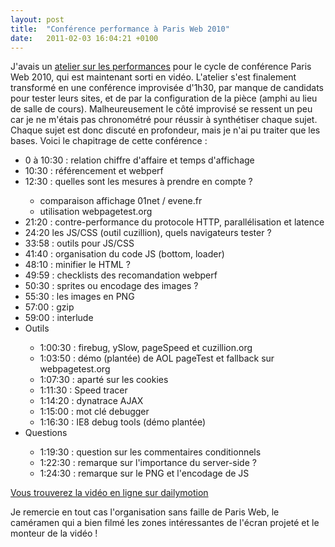 ```yaml
---
layout: post
title:  "Conférence performance à Paris Web 2010"
date:   2011-02-03 16:04:21 +0100
---
```

J'avais un <a href="http://www.paris-web.fr/2010/programme/performance-web.php">atelier sur les performances</a> pour le cycle de conférence Paris Web 2010, qui est maintenant sorti en vidéo. L'atelier s'est finalement transformé en une conférence improvisée d'1h30, par manque de candidats pour tester leurs sites, et de par la configuration de la pièce (amphi au lieu de salle de cours). Malheureusement le côté improvisé se ressent un peu car je ne m'étais pas chronométré pour réussir à synthétiser chaque sujet. 
Chaque sujet est donc discuté en profondeur, mais je n'ai pu traiter que les bases. Voici le chapitrage de cette conférence :
<!--more-->
<ul id="playlist">
  <li><a data-start="0">0 à 10:30</a> : relation chiffre d'affaire et temps d'affichage
  <li><a data-start="630">10:30</a> : référencement et webperf
  <li><a data-start="750">12:30</a> : quelles sont les mesures à prendre en compte ?</li>
  <ul>
    <li>comparaison affichage 01net / evene.fr
    <li>utilisation webpagetest.org
  </ul>
  <li><a data-start="1280">21:20</a> : contre-performance du protocole HTTP, parallélisation et latence
  <li><a data-start="1460">24:20</a> les JS/CSS (outil cuzillion), quels navigateurs tester ?
  <li><a data-start="2038">33:58</a> : outils pour JS/CSS
  <li><a data-start="2500">41:40</a> : organisation du code JS (bottom, loader)
  <li><a data-start="2890">48:10</a> : minifier le HTML ?
  <li><a data-start="2999">49:59</a> : checklists des recomandation webperf
  <li><a data-start="3030">50:30</a> : sprites ou encodage des images ?
  <li><a data-start="3330">55:30</a> : les images en PNG
  <li><a data-start="3420">57:00</a> : gzip
  <li><a data-start="3540">59:00</a> : interlude
  <li>Outils</li>
  <ul>
    <li><a data-start="3630">1:00:30</a> : firebug, ySlow, pageSpeed et cuzillion.org
    <li><a data-start="3780">1:03:50</a> : démo (plantée) de AOL pageTest et fallback sur webpagetest.org
    <li><a data-start="4050">1:07:30</a> : aparté sur les cookies
    <li><a data-start="4290">1:11:30</a> : Speed tracer
    <li><a data-start="4460">1:14:20</a> : dynatrace AJAX
    <li><a data-start="4500">1:15:00</a> : mot clé debugger
    <li><a data-start="4590">1:16:30</a> : IE8 debug tools (démo plantée)
  </ul>
  <li>Questions</li>
  <ul>
    <li><a data-start="4770">1:19:30</a> : question sur les commentaires conditionnels
    <li><a data-start="4950">1:22:30</a> : remarque sur l'importance du server-side ?
    <li><a data-start="5070">1:24:30</a> : remarque sur le PNG et l'encodage de JS
  </ul>
</ul>

<div id="container-player-atelier-perf">
    <a href="http://www.dailymotion.com/video/xguqi5">Vous trouverez la vidéo en ligne sur dailymotion</a>
</div>
<script>
var sPlayerId = 'player-atelier-perf',
  oPlayer,
  playList = document.getElementById('playlist').getElementsByTagName('A');
BC.loadJS('http://ajax.googleapis.com/ajax/libs/swfobject/2.2/swfobject.js', function() {
  var params = { allowScriptAccess: "always" },
    atts = { id: sPlayerId };
  swfobject.embedSWF('http://www.dailymotion.com/swf/xguqi5?enableApi=1&playerapiid='+sPlayerId,
                       'container-'+sPlayerId, "600", "400", "9", null, null, params, atts);
});
var onTimeClick = function() {
  oPlayer.seekTo( this.getAttribute('data-start') );
};
function onDailymotionPlayerReady() {
  oPlayer = document.getElementById(sPlayerId);
  for(var i=0; i < playList.length; i++) {
    playList[i].onclick = onTimeClick;
  }
};
</script>
<p>Je remercie en tout cas l'organisation sans faille de Paris Web, le caméramen qui a bien filmé les zones intéressantes de l'écran projeté et le monteur de la vidéo !
</p>

<!--
<iframe frameborder="0" width="560" height="448" src="http://www.dailymotion.com/embed/video/xguqi5?width=560&theme=eggplant&foreground=%23CFCFCF&highlight=%23834596&background=%23000000&start=&animatedTitle=&iframe=1&additionalInfos=0&autoPlay=0&hideInfos=0"></iframe><br /><b><a href="http://www.dailymotion.com/video/xguqi5_atelier-performance-web-jean-pierre-vincent_tech">[Atelier] Performance Web (Jean-Pierre Vincent)</a></b>
-->
